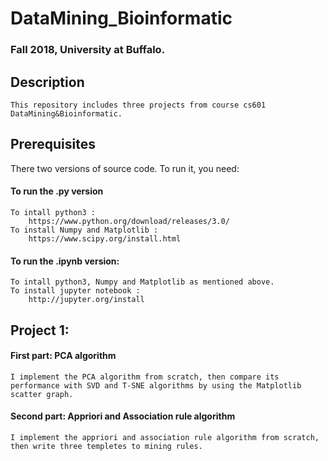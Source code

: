 # DataMining_Bioinformatic
### Fall 2018, University at Buffalo.
## Description
    This repository includes three projects from course cs601 DataMining&Bioinformatic.
## Prerequisites
There two versions of source code. To run it, you need:  
#### To run the .py version  
    To intall python3 :  
        https://www.python.org/download/releases/3.0/  
    To install Numpy and Matplotlib :  
    	https://www.scipy.org/install.html     
#### To run the .ipynb version:  
	To intall python3, Numpy and Matplotlib as mentioned above.   
	To install jupyter notebook :  
        http://jupyter.org/install  
        
## Project 1:
  #### First part: PCA algorithm  
    I implement the PCA algorithm from scratch, then compare its performance with SVD and T-SNE algorithms by using the Matplotlib scatter graph.
  #### Second part: Appriori and Association rule algorithm
    I implement the appriori and association rule algorithm from scratch, then write three templetes to mining rules.
    
  
